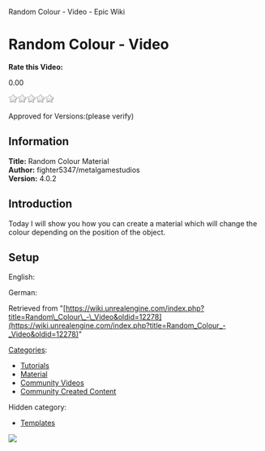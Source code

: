 Random Colour - Video - Epic Wiki                    

Random Colour - Video
=====================

**Rate this Video:**

0.00

![](/extensions/VoteNY/images/star_off.gif)![](/extensions/VoteNY/images/star_off.gif)![](/extensions/VoteNY/images/star_off.gif)![](/extensions/VoteNY/images/star_off.gif)![](/extensions/VoteNY/images/star_off.gif)

Approved for Versions:(please verify)

Information
-----------

**Title:** Random Colour Material  
**Author:** fighter5347/metalgamestudios  
**Version:** 4.0.2  
  

Introduction
------------

Today I will show you how you can create a material which will change the colour depending on the position of the object.  
  

Setup
-----

English:  
  
German:

Retrieved from "[https://wiki.unrealengine.com/index.php?title=Random\_Colour\_-\_Video&oldid=12278](https://wiki.unrealengine.com/index.php?title=Random_Colour_-_Video&oldid=12278)"

[Categories](/Special:Categories "Special:Categories"):

*   [Tutorials](/Category:Tutorials "Category:Tutorials")
*   [Material](/Category:Material "Category:Material")
*   [Community Videos](/Category:Community_Videos "Category:Community Videos")
*   [Community Created Content](/Category:Community_Created_Content "Category:Community Created Content")

Hidden category:

*   [Templates](/Category:Templates "Category:Templates")

  ![](https://tracking.unrealengine.com/track.png)